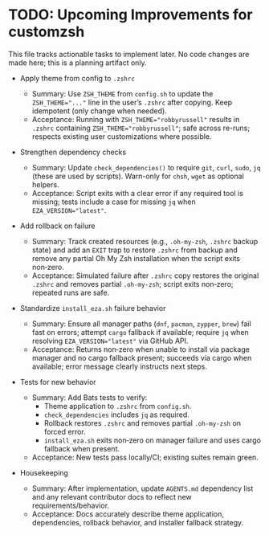 # TODO: Upcoming Improvements for customzsh

This file tracks actionable tasks to implement later. No code changes are made here; this is a planning artifact only.

- Apply theme from config to `.zshrc`
  - Summary: Use `ZSH_THEME` from `config.sh` to update the `ZSH_THEME="..."` line in the user’s `.zshrc` after copying. Keep idempotent (only change when needed).
  - Acceptance: Running with `ZSH_THEME="robbyrussell"` results in `.zshrc` containing `ZSH_THEME="robbyrussell"`; safe across re-runs; respects existing user customizations where possible.

- Strengthen dependency checks
  - Summary: Update `check_dependencies()` to require `git`, `curl`, `sudo`, `jq` (these are used by scripts). Warn-only for `chsh`, `wget` as optional helpers.
  - Acceptance: Script exits with a clear error if any required tool is missing; tests include a case for missing `jq` when `EZA_VERSION="latest"`.

- Add rollback on failure
  - Summary: Track created resources (e.g., `.oh-my-zsh`, `.zshrc` backup state) and add an `EXIT` trap to restore `.zshrc` from backup and remove any partial Oh My Zsh installation when the script exits non‑zero.
  - Acceptance: Simulated failure after `.zshrc` copy restores the original `.zshrc` and removes partial `.oh-my-zsh`; script exits non‑zero; repeated runs are safe.

- Standardize `install_eza.sh` failure behavior
  - Summary: Ensure all manager paths (`dnf`, `pacman`, `zypper`, `brew`) fail fast on errors; attempt `cargo` fallback if available; require `jq` when resolving `EZA_VERSION="latest"` via GitHub API.
  - Acceptance: Returns non‑zero when unable to install via package manager and no cargo fallback present; succeeds via cargo when available; error message clearly instructs next steps.

- Tests for new behavior
  - Summary: Add Bats tests to verify:
    - Theme application to `.zshrc` from `config.sh`.
    - `check_dependencies` includes `jq` as required.
    - Rollback restores `.zshrc` and removes partial `.oh-my-zsh` on forced error.
    - `install_eza.sh` exits non‑zero on manager failure and uses cargo fallback when present.
  - Acceptance: New tests pass locally/CI; existing suites remain green.

- Housekeeping
  - Summary: After implementation, update `AGENTS.md` dependency list and any relevant contributor docs to reflect new requirements/behavior.
  - Acceptance: Docs accurately describe theme application, dependencies, rollback behavior, and installer fallback strategy.
